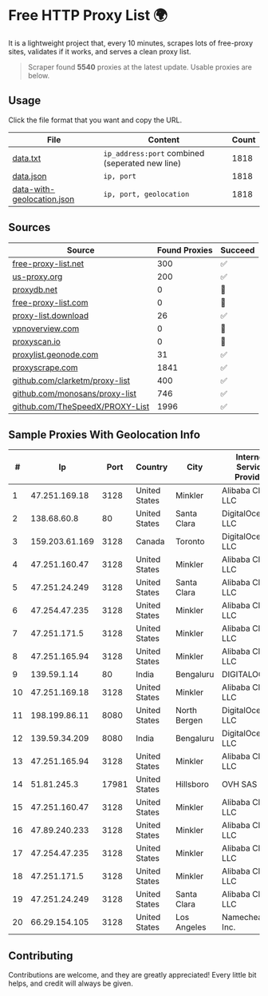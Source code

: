 
# Free HTTP Proxy List 🌍

It is a lightweight project that, every 10 minutes, scrapes lots of free-proxy sites, validates if it works, and serves a clean proxy list.


> Scraper found **5540** proxies at the latest update. Usable proxies are below.

## Usage

Click the file format that you want and copy the URL.


|File|Content|Count|
|----|-------|-----|
|[data.txt](https://raw.githubusercontent.com/themiralay/Proxy-List-World/master/data.txt)|`ip_address:port` combined (seperated new line)|1818|
|[data.json](https://raw.githubusercontent.com/themiralay/Proxy-List-World/master/data.json)|`ip, port`|1818|
|[data-with-geolocation.json](https://raw.githubusercontent.com/themiralay/Proxy-List-World/master/data-with-geolocation.json)|`ip, port, geolocation`|1818|

## Sources

|Source|Found Proxies|Succeed|
|------|-------------|-------|
|[free-proxy-list.net](https://free-proxy-list.net)|300|✅|
|[us-proxy.org](https://www.us-proxy.org)|200|✅|
|[proxydb.net](http://proxydb.net)|0|🚫|
|[free-proxy-list.com](https://free-proxy-list.com/?page=&port=&type%5B%5D=http&type%5B%5D=https&up_time=0&search=Search)|0|🚫|
|[proxy-list.download](https://www.proxy-list.download/HTTP)|26|✅|
|[vpnoverview.com](https://vpnoverview.com/privacy/anonymous-browsing/free-proxy-servers)|0|🚫|
|[proxyscan.io](https://www.proxyscan.io)|0|🚫|
|[proxylist.geonode.com](https://proxylist.geonode.com/api/proxy-list?limit=300&page=1&sort_by=lastChecked&sort_type=desc&protocols=http,https)|31|✅|
|[proxyscrape.com](https://api.proxyscrape.com/v2/?request=displayproxies&protocol=http&timeout=10000&country=all&ssl=all&anonymity=all)|1841|✅|
|[github.com/clarketm/proxy-list](https://raw.githubusercontent.com/clarketm/proxy-list/master/proxy-list-raw.txt)|400|✅|
|[github.com/monosans/proxy-list](https://raw.githubusercontent.com/monosans/proxy-list/main/proxies/http.txt)|746|✅|
|[github.com/TheSpeedX/PROXY-List](https://raw.githubusercontent.com/TheSpeedX/PROXY-List/master/http.txt)|1996|✅|


## Sample Proxies With Geolocation Info

|#|Ip|Port|Country|City|Internet Service Provider|
|-|--|----|-------|----|-------------------------|
|1|47.251.169.18|3128|United States|Minkler|Alibaba Cloud LLC|
|2|138.68.60.8|80|United States|Santa Clara|DigitalOcean, LLC|
|3|159.203.61.169|3128|Canada|Toronto|DigitalOcean, LLC|
|4|47.251.160.47|3128|United States|Minkler|Alibaba Cloud LLC|
|5|47.251.24.249|3128|United States|Santa Clara|Alibaba Cloud LLC|
|6|47.254.47.235|3128|United States|Minkler|Alibaba Cloud LLC|
|7|47.251.171.5|3128|United States|Minkler|Alibaba Cloud LLC|
|8|47.251.165.94|3128|United States|Minkler|Alibaba Cloud LLC|
|9|139.59.1.14|80|India|Bengaluru|DIGITALOCEAN|
|10|47.251.169.18|3128|United States|Minkler|Alibaba Cloud LLC|
|11|198.199.86.11|8080|United States|North Bergen|DigitalOcean, LLC|
|12|139.59.34.209|8080|India|Bengaluru|DigitalOcean, LLC|
|13|47.251.165.94|3128|United States|Minkler|Alibaba Cloud LLC|
|14|51.81.245.3|17981|United States|Hillsboro|OVH SAS|
|15|47.251.160.47|3128|United States|Minkler|Alibaba Cloud LLC|
|16|47.89.240.233|3128|United States|Minkler|Alibaba Cloud LLC|
|17|47.254.47.235|3128|United States|Minkler|Alibaba Cloud LLC|
|18|47.251.171.5|3128|United States|Minkler|Alibaba Cloud LLC|
|19|47.251.24.249|3128|United States|Santa Clara|Alibaba Cloud LLC|
|20|66.29.154.105|3128|United States|Los Angeles|Namecheap, Inc.|



## Contributing

Contributions are welcome, and they are greatly appreciated! Every
little bit helps, and credit will always be given.

